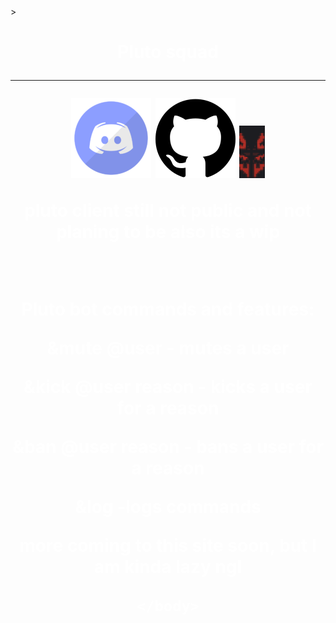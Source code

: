 <!DOCTYPE html>>
<html>
    <head>
    </head>
    <link href="style.css" rel="stylesheet">
    <body>
        <h1 style="color:white" align="center">Pluto squad
            <hr />
            <a href="https://discord.gg/QwhqXcZ9Ye"><img src="discord.png"></a>
            <a href="https://github.com/Crazyon01"><img src="github.png"></a>
            <a href="plutoclient_is_sadly_not_public"><img src="Capture.PNG"></a>
            <p>pluto client still not public and not planing to be also its a wip</p>
            <br> <P>Pluto bot commands and features:</P>
            <p>&mute @user - mutes a user</p>
            <p>&kick @user reason - kicks a user for a reason</p>
            <p>&ban @user reason - bans a user for a reason</p>
             <p>&log -logs commands</p>
             <p>more coming to this site soon, but I am kinda lazy ngl</p>

    </body>
</html>    
